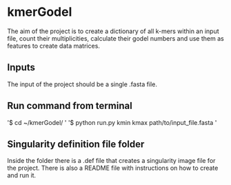 # kmerGodel
The aim of the project is to create a dictionary of all k-mers within an input file, count their multiplicities, calculate their godel numbers and use them as features to create data matrices.

## Inputs
The input of the project should be a single .fasta file.

## Run command from terminal
'$ cd ~/kmerGodel/ '
'$ python run.py kmin kmax path/to/input_file.fasta '

## Singularity definition file folder
Inside the folder there is a .def file that creates a singularity image file for the project.
There is also a README file with instructions on how to create and run it.
